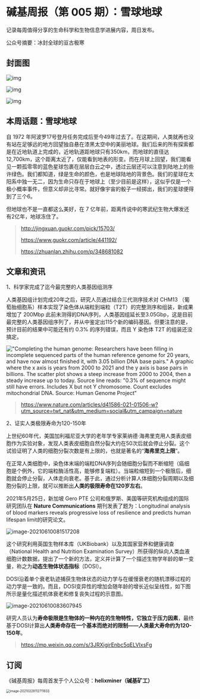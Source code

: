 # 碱基周报（第 005 期）：雪球地球

记录每周值得分享的生命科学和生物信息学进展内容，周日发布。

公众号摘要：冰封全球的亘古极寒

## 封面图

![img](https://static.fungenomics.com/images/2021/03/v2-0f59a04abb774e9bde3e5bd9ae5b61e3_1440w.jpg)



![img](https://static.fungenomics.com/images/2021/03/cold-foggy-freeze-freezing-219837-20210329184756045.jpg)

![img](https://static.fungenomics.com/images/2021/03/maxresdefault.jpg)







## 本周话题：雪球地球

自 1972 年阿波罗17号登月任务完成后至今49年过去了。在这期间，人类就再也没有站在足够远的地方回望独自悬在漆黑太空中的美丽地球。我们后来的所有探索都是在近地轨道上完成的，近地轨道距地球只有350km，而地球的直径达 12,700km，这个距离太近了，仅能看到地表的形变。而在月球上回望，我们能看见一颗孤零零的蓝色星球包裹在层层白云之中，透过云层还可以注意到陆地上的些许绿色。我们都知道，绿是生命的颜色，也是地球陆地的背景色。我们的星球在太阳系中独一无二，因为生命只存在于地球上（至少目前是这样），这似乎仅是一个极小概率事件，但意义却非比寻常。就好像宇宙的骰子一经掷出，我们的星球便得到了三个6。

但地球也不是一直都这么美好，在 7 亿年前，距离传说中的寒武纪生物大爆发还有2亿年，地球冻住了。



> http://jingxuan.guokr.com/pick/15703/
>
> https://www.guokr.com/article/441192/
>
> https://zhuanlan.zhihu.com/p/348681082



## 文章和资讯



1、科学家完成了迄今最完整的人类基因组测序

人类基因组计划完成20年之后，研究人员通过结合三代测序技术对 CHM13 （葡萄胎细胞系）样本实现了染色体从端粒到端粒（T2T）的完整测序和组装，新成果增加了 200Mbp 此前未测得的DNA序列，人类基因组延长至3.05Gbp，这是目前最完整的人类基因组序列了，并从中鉴定出115个新的编码基因。但要注意的是，预计目前的结果中可能还有约 0.3% 的序列错误，而且 Y 染色体 T2T 的组装还没搞定。

!["Completing the human genome: Researchers have been filling in incomplete sequenced parts of the human reference genome for 20 years, and have now almost finished it, with 3.05 billion DNA base pairs." A graphic where the x axis is years from 2000 to 2021 and the y axis is base pairs in billions. The scatter plot shows a steep increase from 2000 to 2004, then a steady increase up to today. Source line reads: "0.3% of sequence might still have errors. Includes X but not Y chromosome. Count excludes mitochondrial DNA. Source: Human Genome Project" ](https://static.fungenomics.com/images/2021/06/E3Nm_PwXwAMxOLT.jpeg)

>  https://www.nature.com/articles/d41586-021-01506-w?utm_source=twt_nat&utm_medium=social&utm_campaign=nature



2、证实人类极限寿命为120-150年

上世纪60年代，美国加利福尼亚大学的老年学专家莱纳德·海弗里克用人类表皮细胞作为实验对象，发现人类表皮细胞自然分裂大约在50次后就会停止分裂。这个试验证明了人类的细胞分裂次数是有上限的，也就是著名的“**海弗里克上限**”。

在正常人类细胞中，染色体末端的端粒DNA序列会随细胞分裂而不断缩短（癌细胞是个例外，它的端粒酶活性高，能够修复端粒）。当端粒缩短到一个极限后，细胞就会停止分裂，人体走向衰老。基于此，通过分析计算人体细胞分裂周期以及细胞分裂的上限，就可以推断出**人类的极限寿命在120岁左右**。

2021年5月25日，新加坡 Gero PTE 公司和俄罗斯、美国等研究机构组成的国际研究团队在 **Nature Communications** 期刊发表了题为：Longitudinal analysis of blood markers reveals progressive loss of resilience and predicts human lifespan limit的研究论文。

![image-20210610081517208](https://static.fungenomics.com/images/2021/06/image-20210610081517208.png)

这个研究利用英国生物样本库（UKBiobank）以及其国家营养和健康调查（National Health and Nutrition Examination Survey）所获得的纵向人类血液细胞计数数据，提出了一个新的方法，定义并计算了一个描述生物学年龄的单一变量，称之为**动态生物体状态指标**（DOSI）。

DOSI沿着单个衰老轨迹捕获生物体状态的动力学与在缓慢衰老的随机漂移过程的动力学是一致的。而且，DOSI变异性的增加会随年龄的增长近似呈线性，如下图所示是量化描述机体衰老和修复丧失过程的示意图。

![image-20210610083607945](https://static.fungenomics.com/images/2021/06/image-20210610083607945.png)

研究人员认为**寿命极限是生物体的一种内在的生物特性，它独立于压力因素**，最终基于DOSI计算出**人类寿命存在一个基本而绝对的限制——人类最大寿命约为120-150年**。

> https://mp.weixin.qq.com/s/3JRXigirEnbc5qELVIxsFg



## 订阅

《碱基周报》每周首发于个人公众号：**helixminer（碱基矿工）**

<img src="https://static.fungenomics.com/images/2021/03/helixminer-mid-red.png" alt="image-20210228112711833" style="zoom:60%;" />